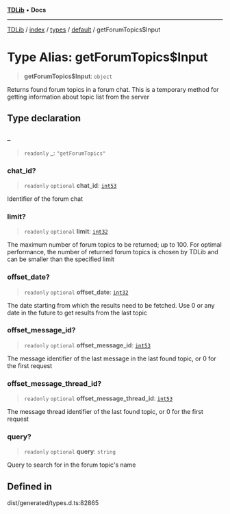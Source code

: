 [**TDLib**](../../../../../../README.md) • **Docs**

***

[TDLib](../../../../../../modules.md) / [index](../../../../../README.md) / [types](../../../README.md) / [default](../README.md) / getForumTopics$Input

# Type Alias: getForumTopics$Input

> **getForumTopics$Input**: `object`

Returns found forum topics in a forum chat. This is a temporary method for getting information about topic list from the server

## Type declaration

### \_

> `readonly` **\_**: `"getForumTopics"`

### chat\_id?

> `readonly` `optional` **chat\_id**: [`int53`](int53.md)

Identifier of the forum chat

### limit?

> `readonly` `optional` **limit**: [`int32`](int32.md)

The maximum number of forum topics to be returned; up to 100. For optimal performance, the number of returned forum topics is chosen by TDLib and can be smaller than the specified limit

### offset\_date?

> `readonly` `optional` **offset\_date**: [`int32`](int32.md)

The date starting from which the results need to be fetched. Use 0 or any date in the future to get results from the last topic

### offset\_message\_id?

> `readonly` `optional` **offset\_message\_id**: [`int53`](int53.md)

The message identifier of the last message in the last found topic, or 0 for the first request

### offset\_message\_thread\_id?

> `readonly` `optional` **offset\_message\_thread\_id**: [`int53`](int53.md)

The message thread identifier of the last found topic, or 0 for the first request

### query?

> `readonly` `optional` **query**: `string`

Query to search for in the forum topic's name

## Defined in

dist/generated/types.d.ts:82865
